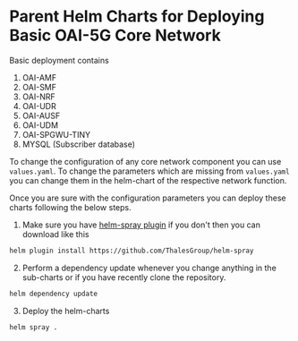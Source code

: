 # Parent Helm Charts for Deploying Basic OAI-5G Core Network

Basic deployment contains

1. OAI-AMF
2. OAI-SMF
3. OAI-NRF
4. OAI-UDR
5. OAI-AUSF
6. OAI-UDM
7. OAI-SPGWU-TINY
8. MYSQL (Subscriber database)

To change the configuration of any core network component you can use `values.yaml`. To change the parameters which are missing from `values.yaml` you can change them in the helm-chart of the respective network function. 

Once you are sure with the configuration parameters you can deploy these charts following the below steps. 

1. Make sure you have [helm-spray plugin](https://github.com/ThalesGroup/helm-spray) if you don't then you can download like this

```bash
helm plugin install https://github.com/ThalesGroup/helm-spray
```

2. Perform a dependency update whenever you change anything in the sub-charts or if you have recently clone the repository. 

```bash
helm dependency update
```

3. Deploy the helm-charts

```
helm spray .
```
